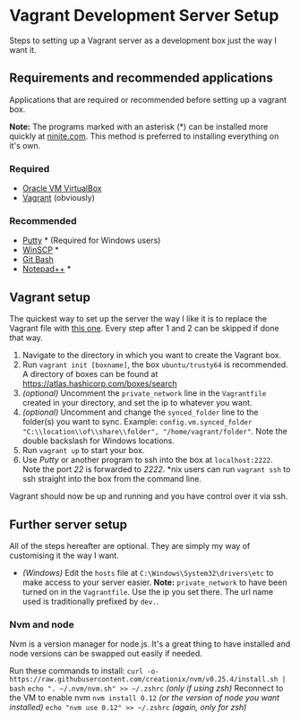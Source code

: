 Vagrant Development Server Setup
================================

Steps to setting up a Vagrant server as a development box just the way I want it.

## Requirements and recommended applications
Applications that are required or recommended before setting up a vagrant box.

**Note:** The programs marked with an asterisk (\*) can be installed more quickly at [ninite.com](https://ninite.com/). This method is preferred to installing everything on it's own. 

### Required
* [Oracle VM VirtualBox](https://www.virtualbox.org/wiki/Downloads)
* [Vagrant](https://www.vagrantup.com/downloads.html) (obviously)

### Recommended
* [Putty](http://www.chiark.greenend.org.uk/~sgtatham/putty/download.html) \* (Required for Windows users)
* [WinSCP](http://winscp.net/eng/download.php) \*
* [Git Bash](https://msysgit.github.io/)
* [Notepad++](https://notepad-plus-plus.org/download/v6.7.9.html) \*

## Vagrant setup
The quickest way to set up the server the way I like it is to replace the Vagrant file with [this one](https://raw.githubusercontent.com/Palli-Moon/vagrantfile/master/Vagrantfile). Every step after 1 and 2 can be skipped if done that way.

1. Navigate to the directory in which you want to create the Vagrant box.
2. Run `vagrant init [boxname]`, the box `ubuntu/trusty64` is recommended. A directory of boxes can be found at https://atlas.hashicorp.com/boxes/search
3. *(optional)* Uncomment the `private_network` line in the `Vagrantfile` created in your directory, and set the ip to whatever you want.
4. *(optional)* Uncomment and change the `synced_folder` line to the folder(s) you want to sync. Example: `config.vm.synced_folder "C:\\location\\of\\share\\folder", "/home/vagrant/folder"`. Note the double backslash for Windows locations.
5. Run `vagrant up` to start your box.
6. Use *Putty* or another program to ssh into the box at `localhost:2222`. Note the port *22* is forwarded to *2222*. \*nix users can run `vagrant ssh` to ssh straight into the box from the command line.

Vagrant should now be up and running and you have control over it via ssh.

## Further server setup
All of the steps hereafter are optional. They are simply my way of customising it the way I want.

* *(Windows)* Edit the `hosts` file at `C:\Windows\System32\drivers\etc` to make access to your server easier. **Note:** `private_network` to have been turned on in the `Vagrantfile`. Use the ip you set there. The url name used is traditionally prefixed by `dev.`.

### Nvm and node
Nvm is a version manager for node.js. It's a great thing to have installed and node versions can be swapped out easily if needed.

Run these commands to install:
```curl -o- https://raw.githubusercontent.com/creationix/nvm/v0.25.4/install.sh | bash```
```echo ". ~/.nvm/nvm.sh" >> ~/.zshrc``` *(only if using zsh)*
Reconnect to the VM to enable nvm
```nvm install 0.12``` *(or the version of node you want installed)*
```echo "nvm use 0.12" >> ~/.zshrc``` *(again, only for zsh)*
